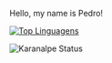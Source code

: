 Hello, my name is Pedro!

[![Top Linguagens](https://github-readme-stats.vercel.app/api/top-langs/?username=lyrapedro&layout=compact)](https://github.com/anuraghazra/github-readme-stats)

![Karanalpe Status](https://github-readme-stats.vercel.app/api?username=lyrapedro&show_icons=true)
